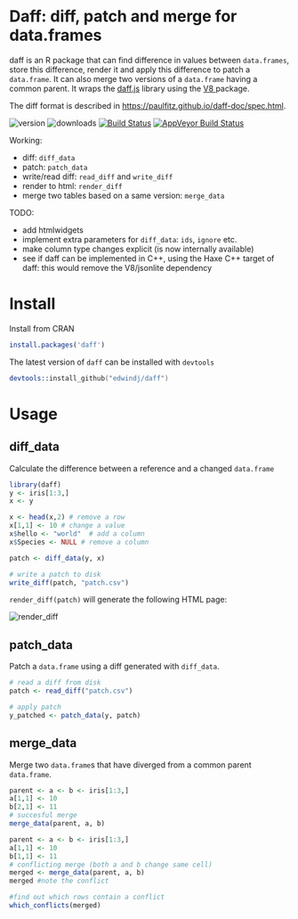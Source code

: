 # Daff: diff, patch and merge for data.frames

daff is an R package that can find difference in values between `data.frames`, store this difference, render it and apply this difference to patch a `data.frame`. It can also merge two versions of a `data.frame` having a common parent.
It wraps the [daff.js](http://paulfitz.github.io/daff/) library using the [V8 ](https://github.com/jeroenooms/v8) package.

The diff format is described in https://paulfitz.github.io/daff-doc/spec.html.

![version](http://www.r-pkg.org/badges/version/daff)
![downloads](http://cranlogs.r-pkg.org/badges/daff)
[![Build Status](https://travis-ci.org/edwindj/daff.svg?branch=master)](https://travis-ci.org/edwindj/daff)
[![AppVeyor Build Status](https://ci.appveyor.com/api/projects/status/github/edwindj/daff?branch=master)](https://ci.appveyor.com/project/edwindj/daff)

Working:

- diff: `diff_data`
- patch: `patch_data`
- write/read diff: `read_diff` and `write_diff`
- render to html: `render_diff`
- merge two tables based on a same version: `merge_data`

TODO:

- add htmlwidgets
- implement extra parameters for `diff_data`: `ids`, `ignore` etc.
- make column type changes explicit (is now internally available)
- see if daff can be implemented in C++, using the Haxe C++ target of daff: this would remove the V8/jsonlite dependency

# Install

Install from CRAN
```R
install.packages('daff')
```

The latest version of `daff` can be installed with `devtools`
```S
devtools::install_github("edwindj/daff")
```

# Usage

## diff_data

Calculate the difference between a reference and a changed `data.frame`
```R
library(daff)
y <- iris[1:3,]
x <- y

x <- head(x,2) # remove a row
x[1,1] <- 10 # change a value
x$hello <- "world"  # add a column
x$Species <- NULL # remove a column

patch <- diff_data(y, x)

# write a patch to disk
write_diff(patch, "patch.csv")
```

`render_diff(patch)` will generate the following HTML page:

![render_diff](tools/render_diff.png "render_diff")


## patch_data

Patch a `data.frame` using a diff generated with `diff_data`.
```R
# read a diff from disk
patch <- read_diff("patch.csv")

# apply patch
y_patched <- patch_data(y, patch)
```

## merge_data

Merge two `data.frame`s that have diverged from a common parent `data.frame`.
```R
parent <- a <- b <- iris[1:3,]
a[1,1] <- 10
b[2,1] <- 11
# succesful merge
merge_data(parent, a, b)

parent <- a <- b <- iris[1:3,]
a[1,1] <- 10
b[1,1] <- 11
# conflicting merge (both a and b change same cell)
merged <- merge_data(parent, a, b)
merged #note the conflict

#find out which rows contain a conflict
which_conflicts(merged)
```
